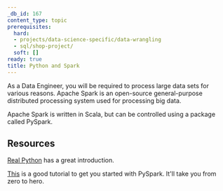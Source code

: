 ```yaml
---
_db_id: 167
content_type: topic
prerequisites:
  hard:
  - projects/data-science-specific/data-wrangling
  - sql/shop-project/
  soft: []
ready: true
title: Python and Spark
---
```


As a Data Engineer, you will be required to process large data sets for various reasons. Apache Spark is an open-source general-purpose distributed processing system used for processing big data.

Apache Spark is written in Scala, but can be controlled using a package called PySpark.

## Resources

[Real Python](https://realpython.com/pyspark-intro/) has a great introduction.

[This](https://www.tutorialspoint.com/pyspark/index.htm) is a good tutorial to get you started with PySpark. It'll take you from zero to hero.